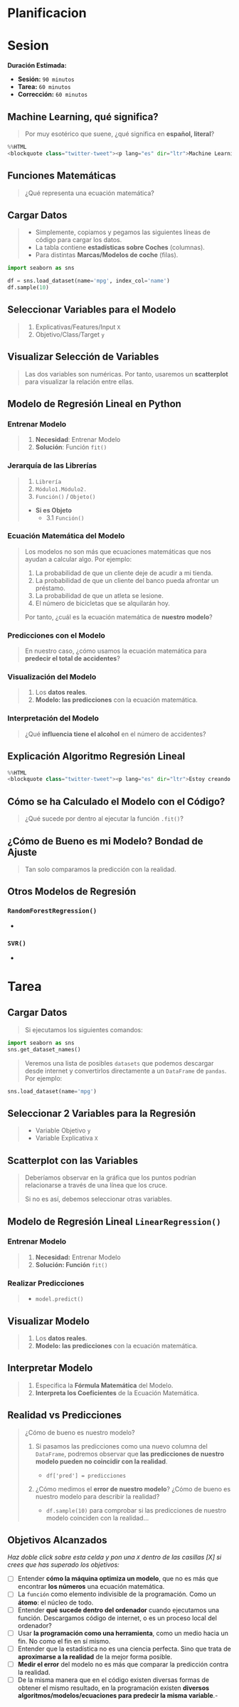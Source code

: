 # Planificacion

# Sesion

**Duración Estimada:**

- **Sesión:** `90 minutos`
- **Tarea:** `60 minutos`
- **Corrección:** `60 minutos`

## Machine Learning, qué significa?

> Por muy esotérico que suene, ¿qué significa en **español, literal**?

```python
%%HTML
<blockquote class="twitter-tweet"><p lang="es" dir="ltr">Machine Learning, qué significa? 🧵<br><br>- La máquina aprende.<br><br>Qué aprende?<br><br>- Una ecuación matemática. Por ejemplo: <a href="https://t.co/6esK5NNy7l">pic.twitter.com/6esK5NNy7l</a></p>&mdash; Jesús López (@sotastica) <a href="https://twitter.com/sotastica/status/1432738023825940481?ref_src=twsrc%5Etfw">August 31, 2021</a></blockquote> <script async src="https://platform.twitter.com/widgets.js" charset="utf-8"></script>
```

## Funciones Matemáticas

> ¿Qué representa una ecuación matemática?

## Cargar Datos

> - Simplemente, copiamos y pegamos las siguientes líneas de código para cargar los datos.
> - La tabla contiene **estadísticas sobre Coches** (columnas).
> - Para distintas **Marcas/Modelos de coche** (filas).

```python
import seaborn as sns

df = sns.load_dataset(name='mpg', index_col='name')
df.sample(10)
```

## Seleccionar Variables para el Modelo

> 1. Explicativas/Features/Input `X`
> 2. Objetivo/Class/Target `y`

## Visualizar Selección de Variables

> Las dos variables son numéricas. Por tanto, usaremos un **scatterplot** para visualizar la relación entre ellas.

## Modelo de Regresión Lineal en Python

### Entrenar Modelo

> 1. **Necesidad**: Entrenar Modelo
> 2. **Solución**: Función `fit()`

### Jerarquía de las Librerías

> 1. `Librería`
> 2. `Módulo1.Módulo2.`
> 3. `Función()` / `Objeto()`
>
> - **Si es Objeto**
>   - 3.1 `Función()`

### Ecuación Matemática del Modelo

> Los modelos no son más que ecuaciones matemáticas que nos ayudan a calcular algo. Por ejemplo:
>
> 1. La probabilidad de que un cliente deje de acudir a mi tienda.
> 2. La probabilidad de que un cliente del banco pueda afrontar un préstamo.
> 3. La probabilidad de que un atleta se lesione.
> 4. El número de bicicletas que se alquilarán hoy.
> 
> Por tanto, ¿cuál es la ecuación matemática de **nuestro modelo**?

### Predicciones con el Modelo

> En nuestro caso, ¿cómo usamos la ecuación matemática para **predecir el total de accidentes**?

### Visualización del Modelo

> 1. Los **datos reales**.
> 2. **Modelo: las predicciones** con la ecuación matemática.

### Interpretación del Modelo

> ¿Qué **influencia tiene el alcohol** en el número de accidentes?

## Explicación Algoritmo Regresión Lineal

```python
%%HTML
<blockquote class="twitter-tweet"><p lang="es" dir="ltr">Estoy creando una ODA a la regresión lineal, me encanta como está quedando.<br><br>Sobretodo, la conexión entre matemáticas, derivadas, optimización, estadística y Machine Learning que pongo en valor en menos de 30 segundos. <a href="https://t.co/ZdOqFeFCKI">pic.twitter.com/ZdOqFeFCKI</a></p>&mdash; Jesús López (@sotastica) <a href="https://twitter.com/sotastica/status/1437389800504451080?ref_src=twsrc%5Etfw">September 13, 2021</a></blockquote> <script async src="https://platform.twitter.com/widgets.js" charset="utf-8"></script>
```

## Cómo se ha Calculado el Modelo con el Código?

> ¿Qué sucede por dentro al ejecutar la función `.fit()`?

## ¿Cómo de Bueno es mi Modelo? **Bondad de Ajuste**

> Tan solo comparamos la predicción con la realidad.

## Otros Modelos de Regresión

### `RandomForestRegression()`

-

### `SVR()`

-

# Tarea

## Cargar Datos

> Si ejecutamos los siguientes comandos:

```python
import seaborn as sns
sns.get_dataset_names()
```

> Veremos una lista de posibles `datasets` que podemos descargar desde internet y convertirlos directamente a un `DataFrame` de `pandas`. Por ejemplo:

```python
sns.load_dataset(name='mpg')
```

## Seleccionar 2 Variables para la Regresión

> - Variable Objetivo `y`
> - Variable Explicativa `X`

## Scatterplot con las Variables

> Deberíamos observar en la gráfica que los puntos podrían relacionarse a través de una línea que los cruce.
>
> Si no es así, debemos seleccionar otras variables.

## Modelo de Regresión Lineal `LinearRegression()`

### Entrenar Modelo

> 1. **Necesidad:** Entrenar Modelo
> 2. **Solución: Función** `fit()`

### Realizar Predicciones

> - `model.predict()`

## Visualizar Modelo

> 1. Los **datos reales**.
> 2. **Modelo: las predicciones** con la ecuación matemática.

## Interpretar Modelo

> 1. Especifica la **Fórmula Matemática** del Modelo.
> 2. **Interpreta los Coeficientes** de la Ecuación Matemática.

## Realidad vs Predicciones

> ¿Cómo de bueno es nuestro modelo?
>
> 1. Si pasamos las predicciones como una nuevo columna del `DataFrame`, podremos observar que **las predicciones de nuestro modelo pueden no coincidir con la realidad**.
>
>    - `df['pred'] = predicciones`
>
> 2. ¿Cómo medimos el **error de nuestro modelo**? ¿Cómo de bueno es nuestro modelo para describir la realidad?
>    - `df.sample(10)` para comprobar si las predicciones de nuestro modelo coinciden con la realidad...

## Objetivos Alcanzados

_Haz doble click sobre esta celda y pon una `X` dentro de las casillas [X] si crees que has superado los objetivos:_

- [ ] Entender **cómo la máquina optimiza un modelo**, que no es más que encontrar **los números** una ecuación matemática.
- [ ] La `función` como elemento indivisible de la programación. Como un **átomo**: el núcleo de todo.
- [ ] Entender **qué sucede dentro del ordenador** cuando ejecutamos una función. Descargamos código de internet, o es un proceso local del ordenador?
- [ ] Usar **la programación como una herramienta**, como un medio hacia un fin. No como el fin en sí mismo.
- [ ] Entender que la estadística no es una ciencia perfecta. Sino que trata de **aproximarse a la realidad** de la mejor forma posible.
- [ ] **Medir el error** del modelo no es más que comparar la predicción contra la realidad.
- [ ] De la misma manera que en el código existen diversas formas de obtener el mismo resultado, en la programación existen **diversos algoritmos/modelos/ecuaciones para predecir la misma variable**.-